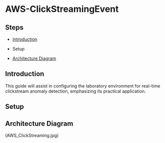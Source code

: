 # AWS-ClickStreamingEvent
## Steps
- [Introduction](##Introduction)
* Setup
- [Architecture Diagram](##Architecture-Diagram)

## Introduction
This guide will assist in configuring the laboratory environment for real-time clickstream anomaly detection, emphasizing its practical application.

## Setup

## Architecture Diagram
(AWS_ClickStreaming.jpg)

